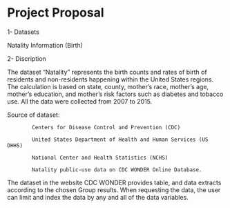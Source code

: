 # Project Proposal

1- Datasets

Natality Information (Birth)

2- Discription

The dataset “Natality” represents the birth counts and rates of birth of residents and non-residents happening within the United States regions. The calculation is based on state, county, mother’s race, mother’s age, mother’s education, and mother’s risk factors such as diabetes and tobacco use. All the data were collected from 2007 to 2015.

Source of dataset:

			Centers for Disease Control and Prevention (CDC)
			
			United States Department of Health and Human Services (US DHHS)
			
			National Center and Health Statistics (NCHS)
			
			Natality public-use data on CDC WONDER Online Database.

The dataset in the website CDC WONDER provides table, and data extracts according to the chosen Group results. When requesting the data, the user can limit and index the data by any and all of the data variables.
